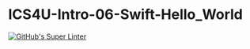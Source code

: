 # ICS4U-Intro-06-Swift-Hello_World
[![GitHub's Super Linter](https://github.com/Jenoe-Balote/ICS4U-Intro-06-Swift-Hello_World/workflows/GitHub's%20Super%20Linter/badge.svg)](https://github.com/Jenoe-Balote/ICS4U-Intro-06-Swift-Hello_World/actions)
